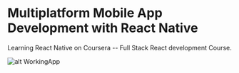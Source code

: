 # Multiplatform Mobile App Development with React Native
Learning React Native on Coursera -- Full Stack React development Course.



![alt WorkingApp](/App1.gif)
